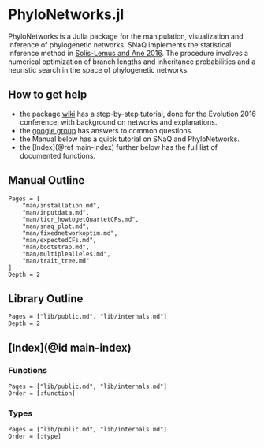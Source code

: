 # PhyloNetworks.jl

PhyloNetworks is a Julia package for the manipulation, visualization
and inference of phylogenetic networks.  SNaQ implements the
statistical inference method in
[Sol&iacute;s-Lemus and An&eacute; 2016](http://journals.plos.org/plosgenetics/article?id=10.1371/journal.pgen.1005896).
The procedure involves a numerical optimization of branch lengths and inheritance
probabilities and a heuristic search in the space of phylogenetic networks.

## How to get help

- the package [wiki](https://github.com/crsl4/PhyloNetworks.jl/wiki) has a step-by-step
  tutorial, done for the Evolution 2016 conference, with background on networks and
  explanations.
- the [google group](https://groups.google.com/forum/#!forum/phylonetworks-users)
  has answers to common questions.
- the Manual below has a quick tutorial on SNaQ and PhyloNetworks.
- the [Index](@ref main-index) further below has the full list of documented functions.

## Manual Outline

```@contents
Pages = [
    "man/installation.md",
    "man/inputdata.md",
    "man/ticr_howtogetQuartetCFs.md",
    "man/snaq_plot.md",
    "man/fixednetworkoptim.md",
    "man/expectedCFs.md",
    "man/bootstrap.md",
    "man/multiplealleles.md",
    "man/trait_tree.md"
]
Depth = 2
```

## Library Outline

```@contents
Pages = ["lib/public.md", "lib/internals.md"]
Depth = 2
```

## [Index](@id main-index)

### Functions

```@index
Pages = ["lib/public.md", "lib/internals.md"]
Order = [:function]
```

### Types

```@index
Pages = ["lib/public.md", "lib/internals.md"]
Order = [:type]
```
